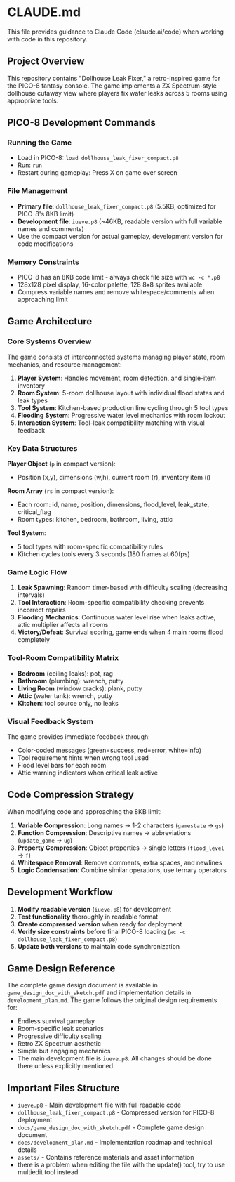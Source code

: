 # CLAUDE.md

This file provides guidance to Claude Code (claude.ai/code) when working with code in this repository.

## Project Overview

This repository contains "Dollhouse Leak Fixer," a retro-inspired game for the PICO-8 fantasy console. The game implements a ZX Spectrum-style dollhouse cutaway view where players fix water leaks across 5 rooms using appropriate tools.

## PICO-8 Development Commands

### Running the Game
- Load in PICO-8: `load dollhouse_leak_fixer_compact.p8`
- Run: `run`
- Restart during gameplay: Press X on game over screen

### File Management
- **Primary file**: `dollhouse_leak_fixer_compact.p8` (5.5KB, optimized for PICO-8's 8KB limit)
- **Development file**: `iueve.p8` (~46KB, readable version with full variable names and comments)
- Use the compact version for actual gameplay, development version for code modifications

### Memory Constraints
- PICO-8 has an 8KB code limit - always check file size with `wc -c *.p8`
- 128x128 pixel display, 16-color palette, 128 8x8 sprites available
- Compress variable names and remove whitespace/comments when approaching limit

## Game Architecture

### Core Systems Overview
The game consists of interconnected systems managing player state, room mechanics, and resource management:

1. **Player System**: Handles movement, room detection, and single-item inventory
2. **Room System**: 5-room dollhouse layout with individual flood states and leak types
3. **Tool System**: Kitchen-based production line cycling through 5 tool types
4. **Flooding System**: Progressive water level mechanics with room lockout
5. **Interaction System**: Tool-leak compatibility matching with visual feedback

### Key Data Structures

**Player Object** (`p` in compact version):
- Position (x,y), dimensions (w,h), current room (r), inventory item (i)

**Room Array** (`rs` in compact version):
- Each room: id, name, position, dimensions, flood_level, leak_state, critical_flag
- Room types: kitchen, bedroom, bathroom, living, attic

**Tool System**:
- 5 tool types with room-specific compatibility rules
- Kitchen cycles tools every 3 seconds (180 frames at 60fps)

### Game Logic Flow

1. **Leak Spawning**: Random timer-based with difficulty scaling (decreasing intervals)
2. **Tool Interaction**: Room-specific compatibility checking prevents incorrect repairs
3. **Flooding Mechanics**: Continuous water level rise when leaks active, attic multiplier affects all rooms
4. **Victory/Defeat**: Survival scoring, game ends when 4 main rooms flood completely

### Tool-Room Compatibility Matrix

- **Bedroom** (ceiling leaks): pot, rag
- **Bathroom** (plumbing): wrench, putty  
- **Living Room** (window cracks): plank, putty
- **Attic** (water tank): wrench, putty
- **Kitchen**: tool source only, no leaks

### Visual Feedback System

The game provides immediate feedback through:
- Color-coded messages (green=success, red=error, white=info)
- Tool requirement hints when wrong tool used
- Flood level bars for each room
- Attic warning indicators when critical leak active

## Code Compression Strategy

When modifying code and approaching the 8KB limit:

1. **Variable Compression**: Long names → 1-2 characters (`gamestate` → `gs`)
2. **Function Compression**: Descriptive names → abbreviations (`update_game` → `ug`)
3. **Property Compression**: Object properties → single letters (`flood_level` → `f`)
4. **Whitespace Removal**: Remove comments, extra spaces, and newlines
5. **Logic Condensation**: Combine similar operations, use ternary operators

## Development Workflow

1. **Modify readable version** (`iueve.p8`) for development
2. **Test functionality** thoroughly in readable format
3. **Create compressed version** when ready for deployment
4. **Verify size constraints** before final PICO-8 loading (`wc -c dollhouse_leak_fixer_compact.p8`)
5. **Update both versions** to maintain code synchronization

## Game Design Reference

The complete game design document is available in `game_design_doc_with_sketch.pdf` and implementation details in `development_plan.md`. The game follows the original design requirements for:
- Endless survival gameplay
- Room-specific leak scenarios  
- Progressive difficulty scaling
- Retro ZX Spectrum aesthetic
- Simple but engaging mechanics
- The main development file is `iueve.p8`. All changes should be done there unless explicitly mentioned.

## Important Files Structure

- `iueve.p8` - Main development file with full readable code
- `dollhouse_leak_fixer_compact.p8` - Compressed version for PICO-8 deployment
- `docs/game_design_doc_with_sketch.pdf` - Complete game design document
- `docs/development_plan.md` - Implementation roadmap and technical details
- `assets/` - Contains reference materials and asset information
- there is a problem when editing the file with the update() tool, try to use multiedit tool instead